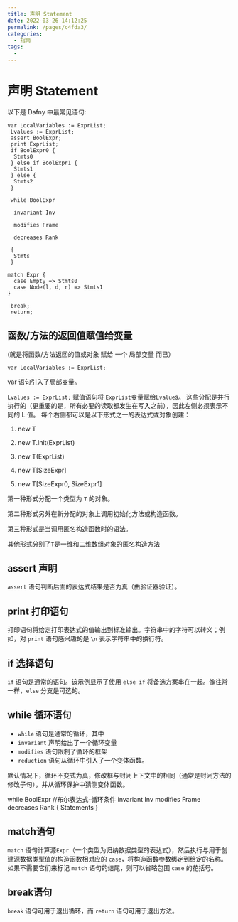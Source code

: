 ```yaml
---
title: 声明 Statement
date: 2022-03-26 14:12:25
permalink: /pages/c4fda3/
categories:
  - 指南
tags:
  - 
---
```

# **声明 Statement**

以下是 Dafny 中最常见语句:
```dafny
var LocalVariables := ExprList;
 Lvalues := ExprList;
 assert BoolExpr;
 print ExprList;
 if BoolExpr0 {
  Stmts0
 } else if BoolExpr1 {
  Stmts1
 } else {
  Stmts2
 }

 while BoolExpr

  invariant Inv

  modifies Frame

  decreases Rank

 {
  Stmts
 }

match Expr {
  case Empty => Stmts0
  case Node(l, d, r) => Stmts1
}

 break;
 return;
```


## **函数/方法的返回值赋值给变量**

(就是将函数/方法返回的值或对象 赋给 一个 局部变量 而已）

`var LocalVariables := ExprList;`

var 语句引入了局部变量。 

 `Lvalues := ExprList;`
赋值语句将 `ExprList`变量赋给`Lvalue`s。 这些分配是并行执行的（更重要的是，所有必要的读取都发生在写入之前），因此左侧必须表示不同的 L 值。 每个右侧都可以是以下形式之一的表达式或对象创建： 

 

1.  new T

2.  new T.Init(ExprList)

3.  new T(ExprList)

4.  new T[SizeExpr]

5.  new T[SizeExpr0, SizeExpr1]

   

第一种形式分配一个类型为 `T` 的对象。

第二种形式另外在新分配的对象上调用初始化方法或构造函数。

第三种形式是当调用匿名构造函数时的语法。

其他形式分别了`T`是一维和二维数组对象的匿名构造方法

 

## **assert 声明**

`assert` 语句判断后面的表达式结果是否为真（由验证器验证）。

## **print 打印语句**

打印语句将给定打印表达式的值输出到标准输出。字符串中的字符可以转义；例如，对 `print` 语句感兴趣的是 `\n` 表示字符串中的换行符。

## **if 选择语句**

`if` 语句是通常的语句。该示例显示了使用 `else if` 将备选方案串在一起。像往常一样，`else` 分支是可选的。

## **while 循环语句**

- `while` 语句是通常的循环，其中 
- `invariant` 声明给出了一个循环变量
- `modifies` 语句限制了循环的框架
- `reduction` 语句从循环中引入了一个变体函数。

默认情况下，循环不变式为真，修改框与封闭上下文中的相同（通常是封闭方法的修改子句），并从循环保护中猜测变体函数。

while BoolExpr //布尔表达式-循环条件
  invariant Inv
  modifies Frame
  decreases Rank
{
  Statements
}

 

## **match语句**

`match` 语句计算源`Expr`（一个类型为归纳数据类型的表达式），然后执行与用于创建源数据类型值的构造函数相对应的 `case`，将构造函数参数绑定到给定的名称。如果不需要它们来标记 `match` 语句的结尾，则可以省略包围 `case` 的花括号。

## **break语句**

`break` 语句可用于退出循环，而 `return` 语句可用于退出方法。